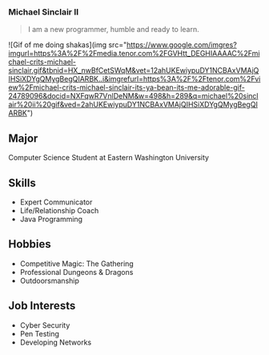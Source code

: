### Michael Sinclair II

> I am a new programmer, humble and ready to learn.

![Gif of me doing shakas](img src="https://www.google.com/imgres?imgurl=https%3A%2F%2Fmedia.tenor.com%2FGVHtt_DEGHIAAAAC%2Fmichael-crits-michael-sinclair.gif&tbnid=HX_nwBfCetSWqM&vet=12ahUKEwiypuDY1NCBAxVMAjQIHSiXDYgQMygBegQIARBK..i&imgrefurl=https%3A%2F%2Ftenor.com%2Fview%2Fmichael-crits-michael-sinclair-its-ya-bean-its-me-adorable-gif-24789096&docid=NXFqwR7VnlDeNM&w=498&h=289&q=michael%20sinclair%20ii%20gif&ved=2ahUKEwiypuDY1NCBAxVMAjQIHSiXDYgQMygBegQIARBK")


## Major
Computer Science Student at Eastern Washington University

## Skills
* Expert Communicator
* Life/Relationship Coach
* Java Programming

## Hobbies
* Competitive Magic: The Gathering
* Professional Dungeons & Dragons
* Outdoorsmanship 

## Job Interests 
* Cyber Security
* Pen Testing
* Developing Networks 

<!--
**LichDaddy/LichDaddy** is a ✨ _special_ ✨ repository because its `README.md` (this file) appears on your GitHub profile.





Here are some ideas to get you started:

- 🔭 I’m currently working on ...
- 🌱 I’m currently learning ...
- 👯 I’m looking to collaborate on ...
- 🤔 I’m looking for help with ...
- 💬 Ask me about ...
- 📫 How to reach me: ...
- 😄 Pronouns: ...
- ⚡ Fun fact: ...
-->
